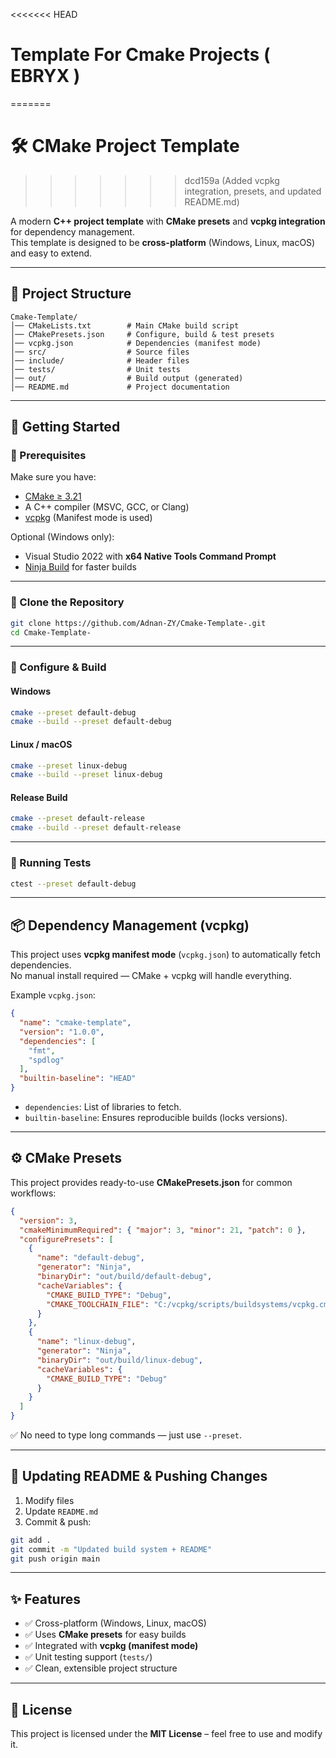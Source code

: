 <<<<<<< HEAD
# Template For Cmake Projects ( EBRYX )
=======
# 🛠️ CMake Project Template
>>>>>>> dcd159a (Added vcpkg integration, presets, and updated README.md)

A modern **C++ project template** with **CMake presets** and **vcpkg integration** for dependency management.  
This template is designed to be **cross-platform** (Windows, Linux, macOS) and easy to extend.

---

## 📂 Project Structure
```
Cmake-Template/
│── CMakeLists.txt        # Main CMake build script
│── CMakePresets.json     # Configure, build & test presets
│── vcpkg.json            # Dependencies (manifest mode)
│── src/                  # Source files
│── include/              # Header files
│── tests/                # Unit tests
│── out/                  # Build output (generated)
│── README.md             # Project documentation
```

---

## 🚀 Getting Started

### 🔹 Prerequisites
Make sure you have:
- [CMake ≥ 3.21](https://cmake.org/download/)  
- A C++ compiler (MSVC, GCC, or Clang)  
- [vcpkg](https://github.com/microsoft/vcpkg) (Manifest mode is used)  

Optional (Windows only):
- Visual Studio 2022 with **x64 Native Tools Command Prompt**  
- [Ninja Build](https://ninja-build.org/) for faster builds  

---

### 🔹 Clone the Repository
```sh
git clone https://github.com/Adnan-ZY/Cmake-Template-.git
cd Cmake-Template-
```

---

### 🔹 Configure & Build

#### Windows
```sh
cmake --preset default-debug
cmake --build --preset default-debug
```

#### Linux / macOS
```sh
cmake --preset linux-debug
cmake --build --preset linux-debug
```

#### Release Build
```sh
cmake --preset default-release
cmake --build --preset default-release
```

---

### 🔹 Running Tests
```sh
ctest --preset default-debug
```

---

## 📦 Dependency Management (vcpkg)

This project uses **vcpkg manifest mode** (`vcpkg.json`) to automatically fetch dependencies.  
No manual install required — CMake + vcpkg will handle everything.

Example `vcpkg.json`:
```json
{
  "name": "cmake-template",
  "version": "1.0.0",
  "dependencies": [
    "fmt",
    "spdlog"
  ],
  "builtin-baseline": "HEAD"
}
```

- `dependencies`: List of libraries to fetch.  
- `builtin-baseline`: Ensures reproducible builds (locks versions).  

---

## ⚙️ CMake Presets

This project provides ready-to-use **CMakePresets.json** for common workflows:

```json
{
  "version": 3,
  "cmakeMinimumRequired": { "major": 3, "minor": 21, "patch": 0 },
  "configurePresets": [
    {
      "name": "default-debug",
      "generator": "Ninja",
      "binaryDir": "out/build/default-debug",
      "cacheVariables": {
        "CMAKE_BUILD_TYPE": "Debug",
        "CMAKE_TOOLCHAIN_FILE": "C:/vcpkg/scripts/buildsystems/vcpkg.cmake"
      }
    },
    {
      "name": "linux-debug",
      "generator": "Ninja",
      "binaryDir": "out/build/linux-debug",
      "cacheVariables": {
        "CMAKE_BUILD_TYPE": "Debug"
      }
    }
  ]
}
```

✅ No need to type long commands — just use `--preset`.

---

## 📝 Updating README & Pushing Changes

1. Modify files  
2. Update `README.md`  
3. Commit & push:
```sh
git add .
git commit -m "Updated build system + README"
git push origin main
```

---

## ✨ Features
- ✅ Cross-platform (Windows, Linux, macOS)  
- ✅ Uses **CMake presets** for easy builds  
- ✅ Integrated with **vcpkg (manifest mode)**  
- ✅ Unit testing support (`tests/`)  
- ✅ Clean, extensible project structure  

---

## 📜 License
This project is licensed under the **MIT License** – feel free to use and modify it.
